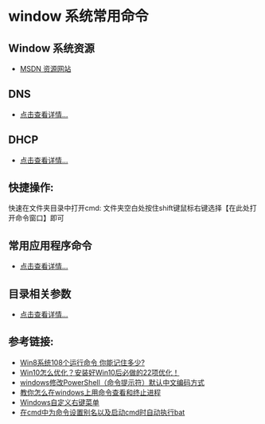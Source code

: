 ﻿# window 系统常用命令

## Window 系统资源
* [MSDN 资源网站](https://msdn.itellyou.cn/)

## DNS
* [点击查看详情...](./DNS.md)

## DHCP
* [点击查看详情...](./DHCP.md)

## 快捷操作:
快速在文件夹目录中打开cmd:
    文件夹空白处按住shift键鼠标右键选择【在此处打开命令窗口】即可

## 常用应用程序命令
* [点击查看详情...](./常用应用命令.md)

## 目录相关参数
* [点击查看详情...](./目录相关参数.md)

## 参考链接:
* [Win8系统108个运行命令 你能记住多少?](http://win8.zol.com.cn/277/2772193.html)
* [Win10怎么优化？安装好Win10后必做的22项优化！](http://www.xitonghe.com/jiaocheng/Windows10-5634.html)
* [windows修改PowerShell（命令提示符）默认中文编码方式](https://blog.csdn.net/x356982611/article/details/80285930)
* [教你怎么在windows上用命令查看和终止进程](https://jingyan.baidu.com/article/19020a0a120677529d284228.html)
* [Windows自定义右键菜单](https://blog.csdn.net/qq_25166683/article/details/81352868)
* [在cmd中为命令设置别名以及启动cmd时自动执行bat](https://www.cnblogs.com/fstang/archive/2013/04/06/3002006.html)
